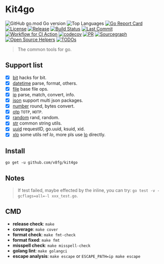 # Kit4go

![GitHub go.mod Go version](https://img.shields.io/github/go-mod/go-version/v8fg/kit4go?color=red)
![Top Languages](https://img.shields.io/github/languages/top/v8fg/kit4go)
[![Go Report Card](https://goreportcard.com/badge/github.com/v8fg/kit4go)](https://goreportcard.com/report/github.com/v8fg/kit4go)
[![License](https://img.shields.io/:license-MIT-blue.svg)](https://opensource.org/licenses/MIT)
[![Release](https://img.shields.io/github/release/v8fg/kit4go.svg?style=flat-square)](https://github.com/v8fg/kit4go/releases)
[![Build Status](https://img.shields.io/github/workflow/status/v8fg/kit4go/CI/release?label=CI)](https://github.com/v8fg/kit4go/actions?query=branch%3Arelease)
[![Last Commit](https://img.shields.io/github/last-commit/v8fg/kit4go?label=last%20commit)](https://github.com/v8fg/kit4go)
[![Workflow for CI Action](https://img.shields.io/github/workflow/status/v8fg/kit4go/CI?label=tests)](https://github.com/v8fg/kit4go/actions/workflows/pr.yml?query=event%3Apush)
[![codecov](https://codecov.io/gh/v8fg/kit4go/branch/release/graph/badge.svg)](https://codecov.io/gh/v8fg/kit4go)
[![PR](https://img.shields.io/github/issues-pr/v8fg/kit4go?lable=PR)](https://github.com/v8fg/kit4go/pulls)
[![Sourcegraph](https://sourcegraph.com/github.com/v8fg/kit4go/-/badge.svg)](https://sourcegraph.com/github.com/v8fg/kit4go?badge)
[![Open Source Helpers](https://www.codetriage.com/v8fg/kit4go/badges/users.svg)](https://www.codetriage.com/v8fg/kit4go)
[![TODOs](https://badgen.net/https/api.tickgit.com/badgen/github.com/v8fg/kit4go)](https://www.tickgit.com/browse?repo=github.com/v8fg/kit4go)

> The common tools for go.

## Support list

- [x] [bit](bit) hacks for bit.
- [x] [datetime](datetime) parse, format, others.
- [x] [file](file) base file ops.
- [x] [ip](ip) parse, match, convert, info.
- [x] [json](json) support multi json packages.
- [x] [number](number) round, bytes convert.
- [x] [otp](otp) `TOTP`, `HOTP`.
- [x] [random](random) rand, random.
- [x] [str](str) common string utils.
- [x] [uuid](uuid) requestID, go.uuid, ksuid, xid.
- [x] [xlo](xlo) some utils ref *lo*, more pls use [lo](https://github.com/samber/lo) directly.

## Install

`go get -u github.com/v8fg/kit4go`

## Notes

> If test failed, maybe effected by the inline, you can try: `go test -v -gcflags=all=-l xxx_test.go`.

## CMD

- **release check**: `make`
- **coverage**: `make cover`
- **format check**: `make fmt-check`
- **format fixed**: `make fmt`
- **misspell check**: `make misspell-check`
- **golang lint**: `make golangci`
- **escape analysis**: `make escape` or `ESCAPE_PATH=ip make escape`
